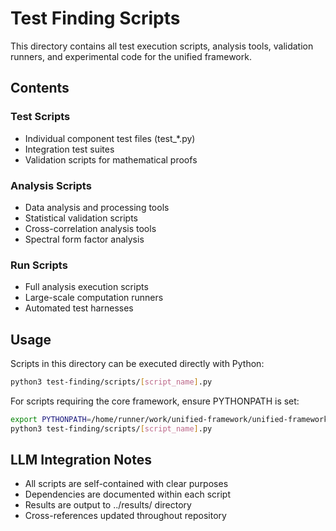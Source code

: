 # Test Finding Scripts

This directory contains all test execution scripts, analysis tools, validation runners, and experimental code for the unified framework.

## Contents

### Test Scripts
- Individual component test files (test_*.py)
- Integration test suites
- Validation scripts for mathematical proofs

### Analysis Scripts  
- Data analysis and processing tools
- Statistical validation scripts
- Cross-correlation analysis tools
- Spectral form factor analysis

### Run Scripts
- Full analysis execution scripts
- Large-scale computation runners
- Automated test harnesses

## Usage

Scripts in this directory can be executed directly with Python:
```bash
python3 test-finding/scripts/[script_name].py
```

For scripts requiring the core framework, ensure PYTHONPATH is set:
```bash
export PYTHONPATH=/home/runner/work/unified-framework/unified-framework
python3 test-finding/scripts/[script_name].py
```

## LLM Integration Notes

- All scripts are self-contained with clear purposes
- Dependencies are documented within each script
- Results are output to ../results/ directory
- Cross-references updated throughout repository